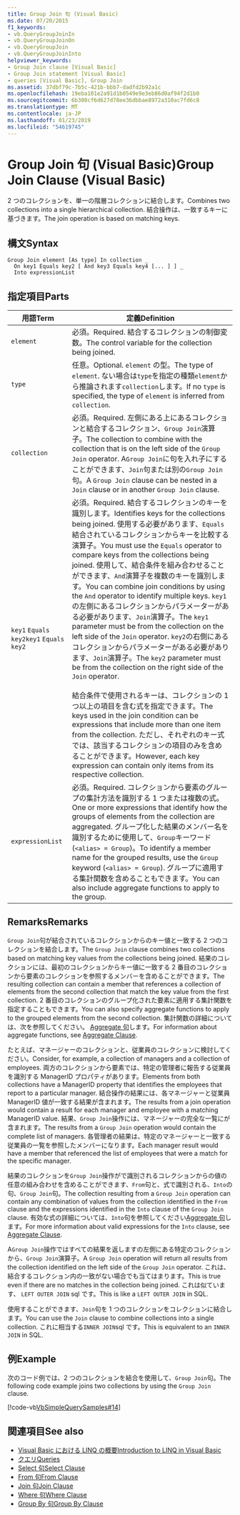 ```yaml
---
title: Group Join 句 (Visual Basic)
ms.date: 07/20/2015
f1_keywords:
- vb.QueryGroupJoinIn
- vb.QueryGroupJoinOn
- vb.QueryGroupJoin
- vb.QueryGroupJoinInto
helpviewer_keywords:
- Group Join clause [Visual Basic]
- Group Join statement [Visual Basic]
- queries [Visual Basic], Group Join
ms.assetid: 37dbf79c-7b5c-421b-bbb7-dadfd2b92a1c
ms.openlocfilehash: 19eba101e2a91d1b0549e9e3eb86d0af94f2d1b0
ms.sourcegitcommit: 6b308cf6d627d78ee36dbbae8972a310ac7fd6c8
ms.translationtype: MT
ms.contentlocale: ja-JP
ms.lasthandoff: 01/23/2019
ms.locfileid: "54619745"
---
```

# <a name="group-join-clause-visual-basic"></a><span data-ttu-id="adfcc-102">Group Join 句 (Visual Basic)</span><span class="sxs-lookup"><span data-stu-id="adfcc-102">Group Join Clause (Visual Basic)</span></span>
<span data-ttu-id="adfcc-103">2 つのコレクションを、単一の階層コレクションに結合します。</span><span class="sxs-lookup"><span data-stu-id="adfcc-103">Combines two collections into a single hierarchical collection.</span></span> <span data-ttu-id="adfcc-104">結合操作は、一致するキーに基づきます。</span><span class="sxs-lookup"><span data-stu-id="adfcc-104">The join operation is based on matching keys.</span></span>  
  
## <a name="syntax"></a><span data-ttu-id="adfcc-105">構文</span><span class="sxs-lookup"><span data-stu-id="adfcc-105">Syntax</span></span>  
  
```  
Group Join element [As type] In collection _  
  On key1 Equals key2 [ And key3 Equals key4 [... ] ] _  
  Into expressionList  
```  
  
## <a name="parts"></a><span data-ttu-id="adfcc-106">指定項目</span><span class="sxs-lookup"><span data-stu-id="adfcc-106">Parts</span></span>  
  
|<span data-ttu-id="adfcc-107">用語</span><span class="sxs-lookup"><span data-stu-id="adfcc-107">Term</span></span>|<span data-ttu-id="adfcc-108">定義</span><span class="sxs-lookup"><span data-stu-id="adfcc-108">Definition</span></span>|  
|---|---|  
|`element`|<span data-ttu-id="adfcc-109">必須。</span><span class="sxs-lookup"><span data-stu-id="adfcc-109">Required.</span></span> <span data-ttu-id="adfcc-110">結合するコレクションの制御変数。</span><span class="sxs-lookup"><span data-stu-id="adfcc-110">The control variable for the collection being joined.</span></span>|  
|`type`|<span data-ttu-id="adfcc-111">任意。</span><span class="sxs-lookup"><span data-stu-id="adfcc-111">Optional.</span></span> <span data-ttu-id="adfcc-112">`element` の型。</span><span class="sxs-lookup"><span data-stu-id="adfcc-112">The type of `element`.</span></span> <span data-ttu-id="adfcc-113">ない場合は`type`を指定の種類`element`から推論されます`collection`します。</span><span class="sxs-lookup"><span data-stu-id="adfcc-113">If no `type` is specified, the type of `element` is inferred from `collection`.</span></span>|  
|`collection`|<span data-ttu-id="adfcc-114">必須。</span><span class="sxs-lookup"><span data-stu-id="adfcc-114">Required.</span></span> <span data-ttu-id="adfcc-115">左側にある上にあるコレクションと結合するコレクション、`Group Join`演算子。</span><span class="sxs-lookup"><span data-stu-id="adfcc-115">The collection to combine with the collection that is on the left side of the `Group Join` operator.</span></span> <span data-ttu-id="adfcc-116">A`Group Join`に句を入れ子にすることができます、`Join`句または別の`Group Join`句。</span><span class="sxs-lookup"><span data-stu-id="adfcc-116">A `Group Join` clause can be nested in a `Join` clause or in another `Group Join` clause.</span></span>|  
|<span data-ttu-id="adfcc-117">`key1` `Equals` `key2`</span><span class="sxs-lookup"><span data-stu-id="adfcc-117">`key1` `Equals` `key2`</span></span>|<span data-ttu-id="adfcc-118">必須。</span><span class="sxs-lookup"><span data-stu-id="adfcc-118">Required.</span></span> <span data-ttu-id="adfcc-119">結合するコレクションのキーを識別します。</span><span class="sxs-lookup"><span data-stu-id="adfcc-119">Identifies keys for the collections being joined.</span></span> <span data-ttu-id="adfcc-120">使用する必要があります、`Equals`結合されているコレクションからキーを比較する演算子。</span><span class="sxs-lookup"><span data-stu-id="adfcc-120">You must use the `Equals` operator to compare keys from the collections being joined.</span></span> <span data-ttu-id="adfcc-121">使用して、結合条件を組み合わせることができます、`And`演算子を複数のキーを識別します。</span><span class="sxs-lookup"><span data-stu-id="adfcc-121">You can combine join conditions by using the `And` operator to identify multiple keys.</span></span> <span data-ttu-id="adfcc-122">`key1`の左側にあるコレクションからパラメーターがある必要があります、`Join`演算子。</span><span class="sxs-lookup"><span data-stu-id="adfcc-122">The `key1` parameter must be from the collection on the left side of the `Join` operator.</span></span> <span data-ttu-id="adfcc-123">`key2`の右側にあるコレクションからパラメーターがある必要があります、`Join`演算子。</span><span class="sxs-lookup"><span data-stu-id="adfcc-123">The `key2` parameter must be from the collection on the right side of the `Join` operator.</span></span><br /><br /> <span data-ttu-id="adfcc-124">結合条件で使用されるキーは、コレクションの 1 つ以上の項目を含む式を指定できます。</span><span class="sxs-lookup"><span data-stu-id="adfcc-124">The keys used in the join condition can be expressions that include more than one item from the collection.</span></span> <span data-ttu-id="adfcc-125">ただし、それぞれのキー式では、該当するコレクションの項目のみを含めることができます。</span><span class="sxs-lookup"><span data-stu-id="adfcc-125">However, each key expression can contain only items from its respective collection.</span></span>|  
|`expressionList`|<span data-ttu-id="adfcc-126">必須。</span><span class="sxs-lookup"><span data-stu-id="adfcc-126">Required.</span></span> <span data-ttu-id="adfcc-127">コレクションから要素のグループの集計方法を識別する 1 つまたは複数の式。</span><span class="sxs-lookup"><span data-stu-id="adfcc-127">One or more expressions that identify how the groups of elements from the collection are aggregated.</span></span> <span data-ttu-id="adfcc-128">グループ化した結果のメンバー名を識別するために使用して、`Group`キーワード (`<alias> = Group`)。</span><span class="sxs-lookup"><span data-stu-id="adfcc-128">To identify a member name for the grouped results, use the `Group` keyword (`<alias> = Group`).</span></span> <span data-ttu-id="adfcc-129">グループに適用する集計関数を含めることもできます。</span><span class="sxs-lookup"><span data-stu-id="adfcc-129">You can also include aggregate functions to apply to the group.</span></span>|  
  
## <a name="remarks"></a><span data-ttu-id="adfcc-130">Remarks</span><span class="sxs-lookup"><span data-stu-id="adfcc-130">Remarks</span></span>  
 <span data-ttu-id="adfcc-131">`Group Join`句が結合されているコレクションからのキー値と一致する 2 つのコレクションを結合します。</span><span class="sxs-lookup"><span data-stu-id="adfcc-131">The `Group Join` clause combines two collections based on matching key values from the collections being joined.</span></span> <span data-ttu-id="adfcc-132">結果のコレクションには、最初のコレクションからキー値に一致する 2 番目のコレクションから要素のコレクションを参照するメンバーを含めることができます。</span><span class="sxs-lookup"><span data-stu-id="adfcc-132">The resulting collection can contain a member that references a collection of elements from the second collection that match the key value from the first collection.</span></span> <span data-ttu-id="adfcc-133">2 番目のコレクションのグループ化された要素に適用する集計関数を指定することもできます。</span><span class="sxs-lookup"><span data-stu-id="adfcc-133">You can also specify aggregate functions to apply to the grouped elements from the second collection.</span></span> <span data-ttu-id="adfcc-134">集計関数の詳細については、次を参照してください。 [Aggregate 句](../../../visual-basic/language-reference/queries/aggregate-clause.md)します。</span><span class="sxs-lookup"><span data-stu-id="adfcc-134">For information about aggregate functions, see [Aggregate Clause](../../../visual-basic/language-reference/queries/aggregate-clause.md).</span></span>  
  
 <span data-ttu-id="adfcc-135">たとえば、マネージャーのコレクションと、従業員のコレクションに検討してください。</span><span class="sxs-lookup"><span data-stu-id="adfcc-135">Consider, for example, a collection of managers and a collection of employees.</span></span> <span data-ttu-id="adfcc-136">両方のコレクションから要素では、特定の管理者に報告する従業員を識別する ManagerID プロパティがあります。</span><span class="sxs-lookup"><span data-stu-id="adfcc-136">Elements from both collections have a ManagerID property that identifies the employees that report to a particular manager.</span></span> <span data-ttu-id="adfcc-137">結合操作の結果には、各マネージャーと従業員 ManagerID 値が一致する結果が含まれます。</span><span class="sxs-lookup"><span data-stu-id="adfcc-137">The results from a join operation would contain a result for each manager and employee with a matching ManagerID value.</span></span> <span data-ttu-id="adfcc-138">結果、`Group Join`操作には、マネージャーの完全な一覧にが含まれます。</span><span class="sxs-lookup"><span data-stu-id="adfcc-138">The results from a `Group Join` operation would contain the complete list of managers.</span></span> <span data-ttu-id="adfcc-139">各管理者の結果は、特定のマネージャーと一致する従業員の一覧を参照したメンバーになります。</span><span class="sxs-lookup"><span data-stu-id="adfcc-139">Each manager result would have a member that referenced the list of employees that were a match for the specific manager.</span></span>  
  
 <span data-ttu-id="adfcc-140">結果のコレクションを`Group Join`操作がで識別されるコレクションからの値の任意の組み合わせを含めることができます、`From`句と、式で識別される、`Into`の句、`Group Join`句。</span><span class="sxs-lookup"><span data-stu-id="adfcc-140">The collection resulting from a `Group Join` operation can contain any combination of values from the collection identified in the `From` clause and the expressions identified in the `Into` clause of the `Group Join` clause.</span></span> <span data-ttu-id="adfcc-141">有効な式の詳細については、`Into`句を参照してください[Aggregate 句](../../../visual-basic/language-reference/queries/aggregate-clause.md)します。</span><span class="sxs-lookup"><span data-stu-id="adfcc-141">For more information about valid expressions for the `Into` clause, see [Aggregate Clause](../../../visual-basic/language-reference/queries/aggregate-clause.md).</span></span>  
  
 <span data-ttu-id="adfcc-142">A`Group Join`操作ではすべての結果を返しますの左側にある特定のコレクションから、`Group Join`演算子。</span><span class="sxs-lookup"><span data-stu-id="adfcc-142">A `Group Join` operation will return all results from the collection identified on the left side of the `Group Join` operator.</span></span> <span data-ttu-id="adfcc-143">これは、結合するコレクション内の一致がない場合でも当てはまります。</span><span class="sxs-lookup"><span data-stu-id="adfcc-143">This is true even if there are no matches in the collection being joined.</span></span> <span data-ttu-id="adfcc-144">これは似ています、 `LEFT OUTER JOIN` sql です。</span><span class="sxs-lookup"><span data-stu-id="adfcc-144">This is like a `LEFT OUTER JOIN` in SQL.</span></span>  
  
 <span data-ttu-id="adfcc-145">使用することができます、`Join`句を 1 つのコレクションをコレクションに結合します。</span><span class="sxs-lookup"><span data-stu-id="adfcc-145">You can use the `Join` clause to combine collections into a single collection.</span></span> <span data-ttu-id="adfcc-146">これに相当する`INNER JOIN`sql です。</span><span class="sxs-lookup"><span data-stu-id="adfcc-146">This is equivalent to an `INNER JOIN` in SQL.</span></span>  
  
## <a name="example"></a><span data-ttu-id="adfcc-147">例</span><span class="sxs-lookup"><span data-stu-id="adfcc-147">Example</span></span>  
 <span data-ttu-id="adfcc-148">次のコード例では、2 つのコレクションを結合を使用して、`Group Join`句。</span><span class="sxs-lookup"><span data-stu-id="adfcc-148">The following code example joins two collections by using the `Group Join` clause.</span></span>  
  
 [!code-vb[VbSimpleQuerySamples#14](../../../visual-basic/language-reference/queries/codesnippet/VisualBasic/group-join-clause_1.vb)]  
  
## <a name="see-also"></a><span data-ttu-id="adfcc-149">関連項目</span><span class="sxs-lookup"><span data-stu-id="adfcc-149">See also</span></span>
- [<span data-ttu-id="adfcc-150">Visual Basic における LINQ の概要</span><span class="sxs-lookup"><span data-stu-id="adfcc-150">Introduction to LINQ in Visual Basic</span></span>](../../../visual-basic/programming-guide/language-features/linq/introduction-to-linq.md)
- [<span data-ttu-id="adfcc-151">クエリ</span><span class="sxs-lookup"><span data-stu-id="adfcc-151">Queries</span></span>](../../../visual-basic/language-reference/queries/index.md)
- [<span data-ttu-id="adfcc-152">Select 句</span><span class="sxs-lookup"><span data-stu-id="adfcc-152">Select Clause</span></span>](../../../visual-basic/language-reference/queries/select-clause.md)
- [<span data-ttu-id="adfcc-153">From 句</span><span class="sxs-lookup"><span data-stu-id="adfcc-153">From Clause</span></span>](../../../visual-basic/language-reference/queries/from-clause.md)
- [<span data-ttu-id="adfcc-154">Join 句</span><span class="sxs-lookup"><span data-stu-id="adfcc-154">Join Clause</span></span>](../../../visual-basic/language-reference/queries/join-clause.md)
- [<span data-ttu-id="adfcc-155">Where 句</span><span class="sxs-lookup"><span data-stu-id="adfcc-155">Where Clause</span></span>](../../../visual-basic/language-reference/queries/where-clause.md)
- [<span data-ttu-id="adfcc-156">Group By 句</span><span class="sxs-lookup"><span data-stu-id="adfcc-156">Group By Clause</span></span>](../../../visual-basic/language-reference/queries/group-by-clause.md)
